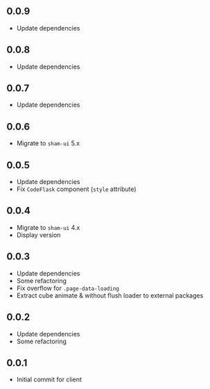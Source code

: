 ## 0.0.9
* Update dependencies

## 0.0.8
* Update dependencies

## 0.0.7
* Update dependencies

## 0.0.6
* Migrate to `sham-ui` 5.x

## 0.0.5
* Update dependencies
* Fix `CodeFlask` component (`style` attribute)

## 0.0.4
* Migrate to `sham-ui` 4.x
* Display version

## 0.0.3
* Update dependencies
* Some refactoring 
* Fix overflow for `.page-data-loading`
* Extract cube animate & without flush loader to external packages

## 0.0.2
* Update dependencies
* Some refactoring 

## 0.0.1 
* Initial commit for client
